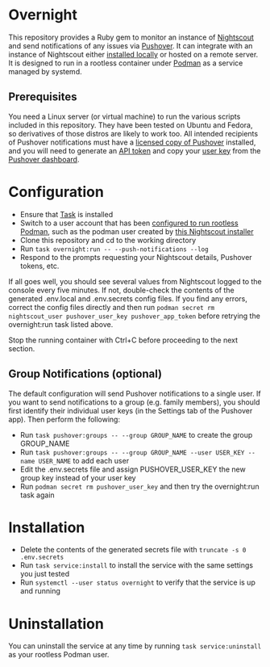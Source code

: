 Overnight
=

This repository provides a Ruby gem to monitor an instance of [Nightscout](https://nightscout.github.io/) and send notifications of any issues via [Pushover](https://pushover.net/). It can integrate with an instance of Nightscout either [installed locally](https://github.com/swebster/nightscout-installer) or hosted on a remote server. It is designed to run in a rootless container under [Podman](https://podman.io/) as a service managed by systemd.

## Prerequisites

You need a Linux server (or virtual machine) to run the various scripts included in this repository. They have been tested on Ubuntu and Fedora, so derivatives of those distros are likely to work too. All intended recipients of Pushover notifications must have a [licensed copy of Pushover](https://pushover.net/pricing) installed, and you will need to generate an [API token](https://pushover.net/api#registration) and copy your [user key](https://pushover.net/api#identifiers) from the [Pushover dashboard](https://pushover.net/dashboard).

# Configuration

- Ensure that [Task](https://taskfile.dev/installation/) is installed
- Switch to a user account that has been [configured to run rootless Podman](https://github.com/containers/podman/blob/main/docs/tutorials/rootless_tutorial.md#etcsubuid-and-etcsubgid-configuration), such as the podman user created by [this Nightscout installer](https://github.com/swebster/nightscout-installer/blob/main/bootstrap.sh)
- Clone this repository and cd to the working directory
- Run ```task overnight:run -- --push-notifications --log```
- Respond to the prompts requesting your Nightscout details, Pushover tokens, etc.

If all goes well, you should see several values from Nightscout logged to the console every five minutes. If not, double-check the contents of the generated .env.local and .env.secrets config files. If you find any errors, correct the config files directly and then run ```podman secret rm nightscout_user pushover_user_key pushover_app_token``` before retrying the overnight:run task listed above.

Stop the running container with Ctrl+C before proceeding to the next section.

## Group Notifications (optional)

The default configuration will send Pushover notifications to a single user. If you want to send notifications to a group (e.g. family members), you should first identify their individual user keys (in the Settings tab of the Pushover app). Then perform the following:

- Run ```task pushover:groups -- --group GROUP_NAME``` to create the group GROUP_NAME
- Run ```task pushover:groups -- --group GROUP_NAME --user USER_KEY --name USER_NAME``` to add each user
- Edit the .env.secrets file and assign PUSHOVER_USER_KEY the new group key instead of your user key
- Run ```podman secret rm pushover_user_key``` and then try the overnight:run task again

# Installation

- Delete the contents of the generated secrets file with ```truncate -s 0 .env.secrets```
- Run ```task service:install``` to install the service with the same settings you just tested
- Run ```systemctl --user status overnight``` to verify that the service is up and running

# Uninstallation

You can uninstall the service at any time by running ```task service:uninstall``` as your rootless Podman user.

